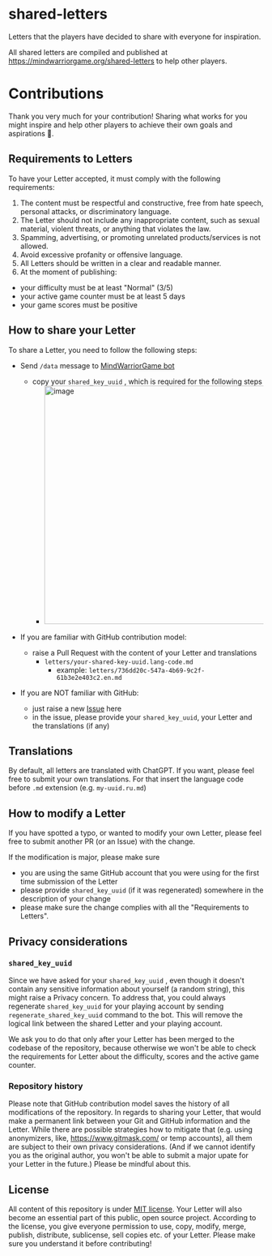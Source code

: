 # shared-letters
Letters that the players have decided to share with everyone for inspiration.

All shared letters are compiled and published at https://mindwarriorgame.org/shared-letters to help other players.

# Contributions

Thank you very much for your contribution! Sharing what works for you might inspire and help other players to achieve their own goals and aspirations 🙌.

## Requirements to Letters

To have your Letter accepted, it must comply with the following requirements:

1. The content must be respectful and constructive, free from hate speech, personal attacks, or discriminatory language.
1. The Letter should not include any inappropriate content, such as sexual material, violent threats, or anything that violates the law.
1. Spamming, advertising, or promoting unrelated products/services is not allowed.
1. Avoid excessive profanity or offensive language.
1. All Letters should be written in a clear and readable manner.
1. At the moment of publishing:
  - your difficulty must be at least "Normal" (3/5)
  - your active game counter must be at least 5 days
  - your game scores must be positive

## How to share your Letter

To share a Letter, you need to follow the following steps:

- Send `/data` message to [MindWarriorGame bot](https://t.me/MindWarriorGame_bot)
  - copy your `shared_key_uuid` , which is required for the following steps
    - <img width="470" alt="image" src="https://github.com/user-attachments/assets/d4a67c10-2e25-4ad0-9ac4-03d6dea9ac54">

- If you are familiar with GitHub contribution model:
  - raise a Pull Request with the content of your Letter and translations
    - `letters/your-shared-key-uuid.lang-code.md`
       - example: `letters/736dd20c-547a-4b69-9c2f-61b3e2e403c2.en.md`
- If you are NOT familiar with GitHub:
    - just raise a new [Issue](https://github.com/mindwarriorgame/shared-letters/issues) here
    - in the issue, please provide your `shared_key_uuid`, your Letter and the translations (if any)
 
## Translations

By default, all letters are translated with ChatGPT. If you want, please feel free to submit your own translations. For that insert the language code before `.md` extension (e.g. `my-uuid.ru.md`)

## How to modify a Letter

If you have spotted a typo, or wanted to modify your own Letter, please feel free to submit another PR (or an Issue) with the change.

If the modification is major, please make sure 
- you are using the same GitHub account that you were using for the first time submission of the Letter 
- please provide `shared_key_uuid` (if it was regenerated) somewhere in the description of your change
- please make sure the change complies with all the "Requirements to Letters".

## Privacy considerations


### `shared_key_uuid`

Since we have asked for your `shared_key_uuid` , even though it doesn't contain any sensitive information about yourself (a random string), this might raise a Privacy concern. To address that, you could always regenerate `shared_key_uuid` for your playing account by sending `regenerate_shared_key_uuid` command to the bot. This will remove the logical link between the shared Letter and your playing account.

We ask you to do that only after your Letter has been merged to the codebase of the repository, because otherwise we won't be able to check the requirements for Letter about the difficulty, scores and the active game counter.

### Repository history

Please note that GitHub contribution model saves the history of all modifications of the repository. In regards to sharing your Letter, that would make a permanent link between your Git and GitHub information and the Letter. While there are possible strategies how to mitigate that (e.g. using anonymizers, like, https://www.gitmask.com/ or temp accounts), all them are subject to their own privacy considerations. (And if we cannot identify you as the original author, you won't be able to submit a major upate for your Letter in the future.) Please be mindful about this.

## License

All content of this repository is under [MIT license](https://en.wikipedia.org/wiki/MIT_License). Your Letter will also become an essential part of this public, open source project. According to the license, you give everyone permission to use, copy, modify, merge, publish, distribute, sublicense, sell copies etc. of your Letter. Please make sure you understand it before contributing!
